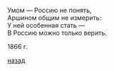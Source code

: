 Умом — Россию не понять, \
Аршином общим не измерить: \
У ней особенная стать — \
В Россию можно только верить.

1866 г.

[назад](./../index.md)